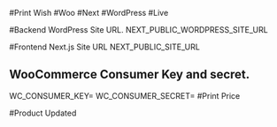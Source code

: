 #Print Wish
#Woo
#Next
#WordPress
#Live

#Backend WordPress Site URL.
NEXT_PUBLIC_WORDPRESS_SITE_URL

#Frontend Next.js Site URL
NEXT_PUBLIC_SITE_URL

## WooCommerce Consumer Key and secret.

WC_CONSUMER_KEY=
WC_CONSUMER_SECRET=
#Print Price

#Product Updated
